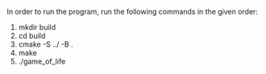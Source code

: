 In order to run the program, run the following commands in the given order:
1. mkdir build
2. cd build
3. cmake -S ../ -B .
4. make
5. ./game_of_life
